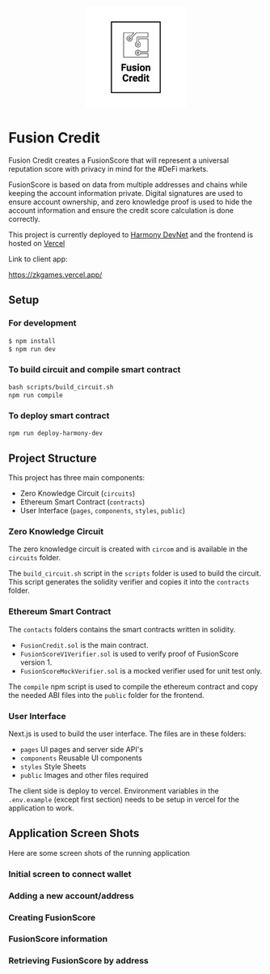<center><img src="public/fusion-credit-bb.png" width="200"/></center>

# Fusion Credit
Fusion Credit creates a FusionScore that will represent a universal reputation score with privacy in mind for the #DeFi markets.

FusionScore is based on data from multiple addresses and chains while keeping the account information private. Digital signatures are used to ensure account ownership, and zero knowledge proof is used to hide the account information and ensure the credit score calculation is done correctly. 

This project is currently deployed to [Harmony DevNet](https://explorer.ps.hmny.io/) and the frontend is hosted on [Vercel](https://vercel.com/)

Link to client app:

<https://zkgames.vercel.app/>

## Setup

### For development
```
$ npm install
$ npm run dev
```

### To build circuit and compile smart contract
```
bash scripts/build_circuit.sh
npm run compile
```

### To deploy smart contract
```
npm run deploy-harmony-dev
```

## Project Structure

This project has three main components:

- Zero Knowledge Circuit (`circuits`)
- Ethereum Smart Contract (`contracts`)
- User Interface (`pages`, `components`, `styles`, `public`)

### Zero Knowledge Circuit

The zero knowledge circuit is created with `circom` and is available in the
`circuits` folder.

The `build_circuit.sh` script in the `scripts` folder is used to build the circuit. This script generates the solidity verifier and copies it into the `contracts` folder.

### Ethereum Smart Contract

The `contacts` folders contains the smart contracts written in solidity. 

- `FusionCredit.sol` is the main contract.
- `FusionScoreV1Verifier.sol` is used to verify proof of FusionScore version 1.
- `FusionScoreMockVerifier.sol` is a mocked verifier used for unit test only.

The `compile` npm script is used to compile the ethereum contract and copy the needed ABI files into the `public` folder for the frontend.

### User Interface

Next.js is used to build the user interface. The files are in these folders:

- `pages` UI pages and server side API's
- `components` Reusable UI components
- `styles` Style Sheets
- `public` Images and other files required

The client side is deploy to vercel. Environment variables in the `.env.example` (except first section) needs to be setup in vercel for the application to work.

## Application Screen Shots
Here are some screen shots of the running application

### Initial screen to connect wallet

### Adding a new account/address

### Creating FusionScore

### FusionScore information

### Retrieving FusionScore by address
